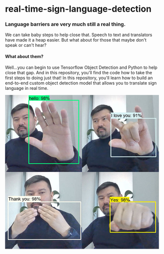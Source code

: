 # real-time-sign-language-detection

### Language barriers are very much still a real thing. 

We can take baby steps to help close that.
Speech to text and translators have made it a heap easier.
But what about for those that maybe don't speak or can't hear? 

#### What about them? 

Well...you can begin to use Tensorflow Object Detection and Python to help close that gap. And in this repository, you'll find the code how to take the first steps to doing just that! In this repository, you'll learn how to build an end-to-end custom object detection model that allows you to translate sign language in real time. 

<img src="https://github.com/akylson/real-time-sign-language-detection/blob/main/signs.jpg">
<br><br>
